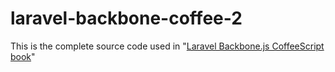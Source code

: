 laravel-backbone-coffee-2
=========================

This is the complete source code used in "[Laravel Backbone.js CoffeeScript book](https://payhip.com/b/9hcb)"
